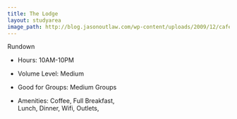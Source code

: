 ```yaml
---
title: The Lodge
layout: studyarea
image_path: http://blog.jasonoutlaw.com/wp-content/uploads/2009/12/cafedoma.jpg
---
```


   <div class="card" style="width: 18rem;">
  <div class="card-header text-center">
    Rundown
  </div>
  <ul class="list-group list-group-flush">
    <li class="list-group-item"><p class="text-center">Hours: 10AM-10PM</p></li>
    <li class="list-group-item"><p class="text-center">Volume Level: Medium</p></li>
      <li class="list-group-item"><p class="text-center">Good for Groups: Medium Groups</p></li>
      <li class="list-group-item"><p class="text-center">Amenities: Coffee, Full Breakfast, Lunch, Dinner, Wifi, Outlets,</p></li>
  </ul>
</div>
